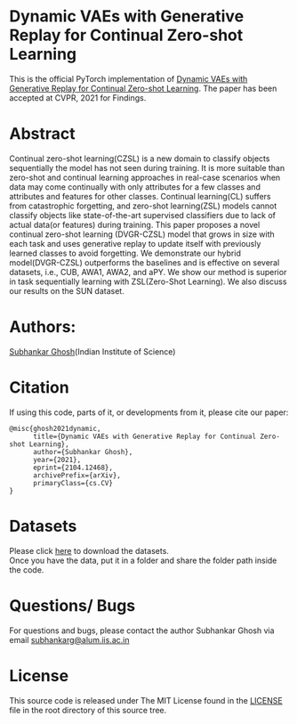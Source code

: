 # Dynamic VAEs with Generative Replay for Continual Zero-shot Learning
This is the official PyTorch implementation of [Dynamic VAEs with Generative Replay for Continual Zero-shot Learning](https://arxiv.org/abs/2104.12468). The paper has been accepted at CVPR, 2021 for Findings.
# Abstract 
Continual zero-shot learning(CZSL) is a new domain to classify objects sequentially the model has not seen during training. It is more suitable than zero-shot and continual learning approaches in real-case scenarios when data may come continually with only attributes for a few classes and attributes and features for other classes. Continual learning(CL) suffers from catastrophic forgetting, and zero-shot learning(ZSL) models cannot classify objects like state-of-the-art supervised classifiers due to lack of actual data(or features) during training. This paper proposes a novel continual zero-shot learning (DVGR-CZSL) model that grows in size with each task and uses generative replay to update itself with previously learned classes to avoid forgetting. We demonstrate our hybrid model(DVGR-CZSL) outperforms the baselines and is effective on several datasets, i.e., CUB, AWA1, AWA2, and aPY. We show our method is superior in task sequentially learning with ZSL(Zero-Shot Learning). We also discuss our results on the SUN dataset.

# Authors:
[Subhankar Ghosh](https://sites.google.com/view/subhankarghosh/home)(Indian Institute of Science)
# Citation
If using this code, parts of it, or developments from it, please cite our paper:
```
@misc{ghosh2021dynamic,
      title={Dynamic VAEs with Generative Replay for Continual Zero-shot Learning}, 
      author={Subhankar Ghosh},
      year={2021},
      eprint={2104.12468},
      archivePrefix={arXiv},
      primaryClass={cs.CV}
}
```
# Datasets
Please click [here](https://drive.google.com/drive/folders/1TFpxSIdQclmbcSA3dw8tU1pmbZUcGl6m?usp=sharing) to download the datasets.\
Once you have the data, put it in a folder and share the folder path inside the code.
# Questions/ Bugs
For questions and bugs, please contact the author Subhankar Ghosh via email [subhankarg@alum.iis.ac.in](mailto:x@x.com)
# License
This source code is released under The MIT License found in the [LICENSE](https://github.com/DVGR-CZSL/DVGR-CZSL/blob/main/LICENSE) file in the root directory of this source tree.



